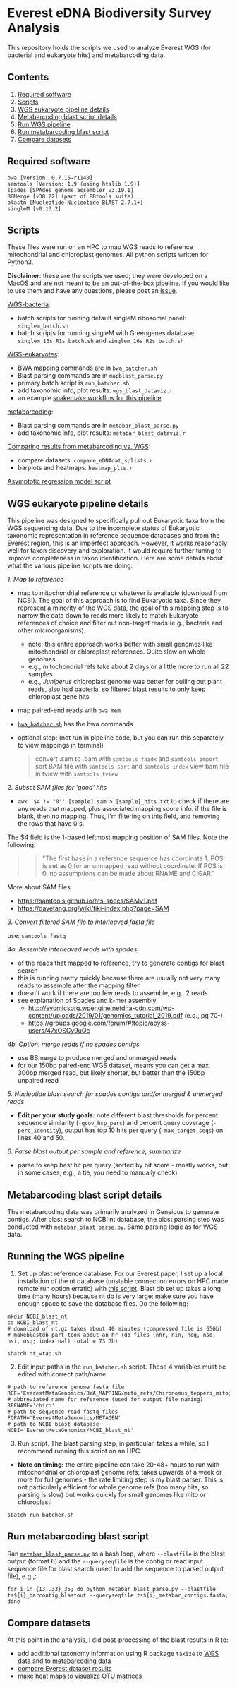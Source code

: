# Everest eDNA Biodiversity Survey Analysis

This repository holds the scripts we used to analyze Everest WGS (for bacterial and eukaryote hits) and metabarcoding data. 

<!---These scripts were developed for and accompany the *in prep* manuscript:
*Estimating Biodiversity Using Environmental DNA Analysis Across the Tree of Life from Mount Everest’s Southern Flank*
Marisa C.W. Lim, Batya Nightingale, Charles Xu, Adam Solon, Nick Dragone, Steve Schmidt, Stephan Halloy, Alex Tait, Sandra Elvin, Aurora Elmore, Anton Seimon, and Tracie A. Seimon--->

## Contents
1. [Required software](#software)
1. [Scripts](#scripts)
1. [WGS eukaryote pipeline details](#wgspipeline)
1. [Metabarcoding blast script details](#metabarpipeline)
1. [Run WGS pipeline](#runwgs)
1. [Run metabarcoding blast script](#runmetabar)
1. [Compare datasets](#comparedats)

## Required software <a name="software"></a>

    bwa [Version: 0.7.15-r1140]
    samtools [Version: 1.9 (using htslib 1.9)]
    spades [SPAdes genome assembler v3.10.1]
    BBMerge [v38.22] (part of BBtools suite)
    blastn [Nucleotide-Nucleotide BLAST 2.7.1+]
    singleM [v0.13.2]

## Scripts <a name="scripts"></a>

These files were run on an HPC to map WGS reads to reference mitochondrial and chloroplast genomes. All python scripts written for Python3. 

**Disclaimer**: these are the scripts we used; they were developed on a MacOS and are not meant to be an out-of-the-box pipeline. If you would like to use them and have any questions, please post an [issue](https://github.com/marisalim/EverestMetagenomics2020/issues/new).

[WGS-bacteria](./SingleM_scripts):
- batch scripts for running default singleM ribosomal panel: `singlem_batch.sh`
- batch scripts for running singleM with Greengenes database: `singlem_16s_R1s_batch.sh` and `singlem_16s_R2s_batch.sh`

[WGS-eukaryotes](./WGS_mapping_scripts):
- BWA mapping commands are in `bwa_batcher.sh`
- Blast parsing commands are in `mapblast_parse.py`
- primary batch script is `run_batcher.sh`
- add taxonomic info, plot results: `wgs_blast_dataviz.r`
- an example [snakemake workflow for this pipeline](./WGS_mapping_scripts/Snakemake_ver)

[metabarcoding](./Metabarcoding_scripts/):
- Blast parsing commands are in `metabar_blast_parse.py`
- add taxonomic info, plot results: `metabar_blast_dataviz.r`

[Comparing results from metabarcoding vs. WGS](./Scripts_to_compare_dats):
- compare datasets: `compare_eDNAdat_splists.r`
- barplots and heatmaps: `heatmap_plts.r`

[Asymptotic regression model script](./everest.R)

## WGS eukaryote pipeline details <a name="wgspipeline"></a>

This pipeline was designed to specifically pull out Eukaryotic taxa from the WGS sequencing data. Due to the incomplete status of Eukaryotic taxonomic representation in reference sequence databases and from the Everest region, this is an imperfect approach. However, it works reasonably well for taxon discovery and exploration. It would require further tuning to improve completeness in taxon identification. Here are some details about what the various pipeline scripts are doing:

*1. Map to reference*
- map to mitochondrial reference or whatever is available (download from NCBI). The goal of this approach is to find Eukaryotic taxa. Since they represent a minority of the WGS data, the goal of this mapping step is to narrow the data down to reads more likely to match Eukaryote references of choice and filter out non-target reads (e.g., bacteria and other microorganisms).
  - note: this entire approach works better with small genomes like mitochondrial or chloroplast references. Quite slow on whole genomes.
  - e.g., mitochondrial refs take about 2 days or a little more to run all 22 samples
  - e.g., *Juniperus* chloroplast genome was better for pulling out plant reads, also had bacteria, so filtered blast results to only keep chloroplast gene hits

- map paired-end reads with `bwa mem`
- [`bwa_batcher.sh`](./WGS_mapping_scripts/bwa_batcher.sh) has the bwa commands
- optional step: (not run in pipeline code, but you can run this separately to view mappings in terminal)
    > convert .sam to .bam with `samtools faidx` and `samtools import`
    > sort BAM file with `samtools sort` and `samtools index`
    > view bam file in tview with `samtools tview`

*2. Subset SAM files for 'good' hits*

- `awk '$4 != "0"' [sample].sam > [sample]_hits.txt` to check if there are any reads that mapped, plus associated mapping score info. if the file is blank, then no mapping. Thus, I'm filtering on this field, and removing the rows that have 0's.

The $4 field is the 1-based leftmost mapping position of SAM files. Note the following:
>> "The first base in a reference sequence has coordinate 1. POS is set as 0 for an unmapped read without coordinate.  If POS is 0, no assumptions can be made about RNAME and CIGAR."

More about SAM files: 
- https://samtools.github.io/hts-specs/SAMv1.pdf
- https://davetang.org/wiki/tiki-index.php?page=SAM

*3. Convert filtered SAM file to interleaved fasta file*

use: `samtools fastq`

*4a. Assemble interleaved reads with spades*
- of the reads that mapped to reference, try to generate contigs for blast search
- this is running pretty quickly because there are usually not very many reads to assemble after the mapping filter
- doesn't work if there are too few reads to assemble, e.g., 2 reads
- see explanation of Spades and k-mer assembly: 
  - http://evomicsorg.wpengine.netdna-cdn.com/wp-content/uploads/2019/01/genomics_tutorial_2019.pdf (e.g., pg 70-)
  - https://groups.google.com/forum/#!topic/abyss-users/47xOSCy9uQc

*4b. Option: merge reads if no spades contigs*
- use BBmerge to produce merged and unmerged reads
- for our 150bp paired-end WGS dataset, means you can get a max. 300bp merged read, but likely shorter, but better than the 150bp unpaired read

*5. Nucleotide blast search for spades contigs and/or merged & unmerged reads*
- **Edit per your study goals:** note different blast thresholds for percent sequence similarity (`-qcov_hsp_perc`) and percent query coverage (`-perc_identity`), output has top 10 hits per query (`-max_target_seqs`) on lines 40 and 50.

*6. Parse blast output per sample and reference, summarize*
- parse to keep best hit per query (sorted by bit score - mostly works, but in some cases, e.g., a tie, you need to manually check)

## Metabarcoding blast script details <a name="metabarpipeline"></a>
The metabarcoding data was primarily analyzed in Geneious to generate contigs. After blast search to NCBI nt database, the blast parsing step was conducted with [`metabar_blast_parse.py`](./Metabarcoding_scripts/metabar_blast_parse.py). Same parsing logic as for WGS data. 

## Running the WGS pipeline <a name="runwgs"></a>
1. Set up blast reference database. For our Everest paper, I set up a local installation of the nt database (unstable connection errors on HPC made remote run option erratic) with [this script](./nt_wrap.sh). Blast db set up takes a long time (many hours) because nt db is very large; make sure you have enough space to save the database files. Do the following:
```
mkdir NCBI_blast_nt
cd NCBI_blast_nt
# download of nt.gz takes about 40 minutes (compressed file is 65Gb)
# makeblastdb part took about an hr (db files (nhr, nin, nog, nsd, nsi, nsq; index nal) total = 73 Gb)
  
sbatch nt_wrap.sh
```

2. Edit input paths in the `run_batcher.sh` script. These 4 variables must be edited with correct path/name:
```
# path to reference genome fasta file
REF='EverestMetaGenomics/BWA_MAPPING/mito_refs/Chironomus_tepperi_mitogenome.fasta'
# abbreviated name for reference (used for output file naming)
REFNAME='chiro'
# path to sequence read fastq files
FQPATH='EverestMetaGenomics/METAGEN'
# path to NCBI blast database
NCBI='EverestMetaGenomics/NCBI_blast_nt'
```
3. Run script. The blast parsing step, in particular, takes a while, so I recommend running this script on an HPC.
- **Note on timing:** the entire pipeline can take 20-48+ hours to run with mitochondrial or chloroplast genome refs; takes upwards of a week or more for full genomes - the rate limiting step is my blast parser. This is not particularly efficient for whole genome refs (too many hits, so parsing is slow) but works quickly for small genomes like mito or chloroplast!

`sbatch run_batcher.sh` 

## Run metabarcoding blast script <a name="runmetabar"></a>

Ran [`metabar_blast_parse.py`](./Metabarcoding_scripts/metabar_blast_parse.py) as a bash loop, where `--blastfile` is the blast output (format 6) and the `--queryseqfile` is the contig or read input sequence file for blast search (used to add the sequence to parsed output file), e.g.,:
```
for i in {13..33} 35; do python metabar_blast_parse.py --blastfile ts${i}_barcontig_blastout --queryseqfile ts${i}_metabar_contigs.fasta; done
```

## Compare datasets <a name="comparedats"><a/>
At this point in the analysis, I did post-processing of the blast results in R to:
  - add additional taxonomy information using R package `taxize` to [WGS data](./WGS_mapping_scripts/wgs_blast_dataviz.r) and to [metabarcoding data](./Metabarcoding_scripts/metabar_blast_dataviz.r)
  - [compare Everest dataset results](./Scripts_to_compare_dats/compare_eDNAdat_splists.r)
  - [make heat maps to visualize OTU matrices](./Scripts_to_compare_dats/heatmap_plts.r)
